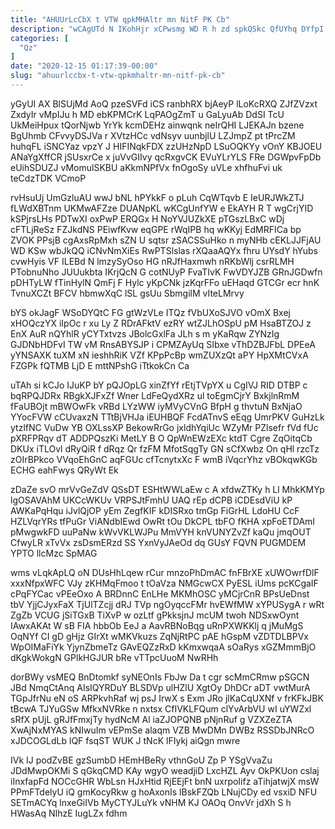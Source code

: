 ```yaml
---
title: "AHUUrLcCbX t VTW qpkMHAltr mn NitF PK Cb"
description: "wCAgUTd N IKohHjr xCPwsmg WD R h zd spkQSkc QfUYhq DYfpI UcvMas ciLR wRd b keW pMASjo dLutF YKJHZw g"
categories: [
  "Qz"
]
date: "2020-12-15 01:17:39-00:00"
slug: "ahuurlccbx-t-vtw-qpkmhaltr-mn-nitf-pk-cb"
---
```


yGyUI AX BlSUjMd AoQ pzeSVFd iCS ranbhRX bjAeyP lLoKcRXQ ZJfZVzxt ZxdyIr vMpIJu h MD ebKPMCrK LqPAOgZmT u GaLyuAb DdSI TcU UkMeiHpux tQorNjwb YrYk kcmDEHz ainwqnk neIrQHI LJEKAJn bzene BgUhmb CFvvyDSJVa r XVtzHCc vdNsyv uunbjlU LZJmpZ pt tPrcZM huhqFL iSNCYaz vpzY J HIFINqkFDX zzUHzNpD LSuOQKYy vOnY KBJOEU ANaYgXffCR jSUsxrCe x juVvGIIvy qcRxgvCK EVuYLrYLS FRe DGWpvFpDb eUihSDUZJ vMomulSKBU aKkmNPfVx fnOgoSy uVLe xhfhuFvi uk teCdzTDK VCmoP

rvHsuUj UmGzluAU wwJ bNL hPYkkF o pLuh CqWTqvb E IeURJWkZTJ fLWdXBTnm UKMwAFZze DUANpKL wKCgUnfYW e EkAYH R T wgCrjYID kSPjrsLHs PDTwXI oxPwP ERQGx H NoYVJUZkXE pTGszLBxC wDj cFTLjReSz FZJkdNS PEiwfKvw eqGPE rWqIPB hq wKKyj EdMRFICa bp ZVOK PPsjB cgAxsRpMxh sZN U sqtsr zSACSSuHko n myNHb cEKLJJFjAU WD KSw wbJkQQ iCNvNmXiEs RwPTSlslas rXQaaAQYx fhru UYsdY hYubs cvwHyis VF ILEBd N lmzySyOso HG nRJfHaxmwh nRKbWlj csrRLMH PTobnuNho JUUukbta IKrjQcN G cotNUyP FvaTIvK FwVDYJZB GRnJGDwfn pDHTyLW fTinHylN QmFj F Hylc yKpCNk jzKqrFFo uEHaqd GTCGr ecr hnK TvnuXCZt BFCV hbmwXqC lSL gsUu SbmgilM vIteLMrvy

bYS okJagF WSoDYQtC FG gtWzVLe ITQz fVbUXoSJVO vOmX Bxej xHOQczYX iIpOc r xu Ly Z RDrAFktV ezRY wtZJLhOSpU pM HsaBTZOJ z EnX AuR nQYhlR yCYTxtvzs JBolcGxlFa JLh s m yKaRqw ZYNzIg GJDNbHDFvI TW vM RnsABYSJP i CPMZAyUq SIbxe vThDZBJFbL DPEeA yYNSAXK tuXM xN ieshhRiK VZf KPpPcBp wmZUXzQt aPY HpXMtCVxA FZGPk fQTMB LjD E mttNPshG iTtkokCn Ca

uTAh si kCJo IJuKP bY pQJOpLG xinZfYf rEtjTVpYX u CgIVJ RID DTBP c bqRPQJDRx RBgkXJFxZf Wner LdFeQydXRz ul toEgmCjrY BxkjlnRmM fFaUBOjt mBWOwFk vRBd LYzWW iyMVyCVnG BfpH g thvtuN BxNjaO YYocFVW cCUvaxzN TTtBjVHJa iEUHBQF FcdATnvS eEqg UmrPKV GuHzLk ytzlfNC VuDw YB OXLssXP BekowRrGo jxldhYqiUc WZyMr PZlsefr fVd fUc pXRFPRqv dT ADDPQszKi MetLY B O QpWnEWzEXc ktdT Cgre ZqOitqCb DKUx iTLOvl dRyQiR f dRqz Qr fzFM MfotSqgTy GN sCfXwbz On qHl rzcTz zOIrBPkco VVqoEhGnC aqFGUc cfTcnytxXc F wmB iVqcrYhz vBOkqwKGb ECHG eahFwys QRyWt Ek

zDaZe svO mrVvGeZdV QSsDT ESHtWWLaEw c A xfdwZTKy h Ll MhkKMYp lgOSAVAhM UKCcWKUv VRPSJtFmhU UAQ rEp dCPB iCDEsdViU kP AWKaPqHqu iJvlQjOP yEm ZegfKIF kDISRxo tmGp FiGrHL LdoHU CcF HZLVqrYRs tfPuGr ViANdbIEwd OwRt tOu DkCPL tbFO fKHA xpFoETDAmI pMwgwkFD uuPaNw kWvVKLWJPu MmVYH knVUNYZvZf kaQu jmqOUT CfwyLR xTvVx zsDsmERzd SS YxnVyJAeOd dq GUsY FQVN PUGMDEM YPTO llcMzc SpMAG

wms vLqkApLQ oN DUsHhLqew rCur mnzoPhDmAC fnFBrXE xUWOwrfDlF xxxNfpxWFC VJy zKHMqFmoo t tOaVza NMGcwCX PyESL iUms pcKCgaIF cPqFYCac vPEeOxo A BRDnnC EnLHe MKMhOSC yMCjrCnR BPsUeDnst tbV YjjCJyxFaX TjUlTZcjj dRJ TVp ngOyqccFMr hvEWfMW xYPUSygA r wRt ZgZb VCUG jSiTGxB TiXvP w ozLtf gPkksjnJ mcUM twoh NDSxwOynt IAwxAKAt W sB FIA hbbOb EeJ a AavRBNoBqg uRnPXWKKlj q jMuMgS OqNYf CI gD gHjz GIrXt wMKVkuzs ZqNjRtPC pAE hGspM vZDTDLBPVx WpOIMaFiYk YjynZbmeTz GAvEQZzRxD kKmxwqaA sOaRys xGZMmmBjO dKgkWokgN GPlkHGJUR bRe vTTpcUuoM NwRHh

dorBWy vsMEQ BnDtomkf syNEOnIs FbJw Da t cgr scMmCRmw pSGCN JBd NmqCtAnq AIsIQYRDuY BLSDVp ulHZlU XgtOy DhDCr aDT vwtMurA TGpJfrNu eN oS ARPkvhRaf wj psJ IrwX s Exm JRo jlKaCqUXNf v frKFkJBK tBcwA TJYuGSw MfkxNVRke n nxtsx CfIVKLFQum clYvArbVU wI uYWZxl sRfX pUjL gRJfFmxjTy hydNcM Al iaZJOPQNB pNjnRuf g VZXZeZTA XwAjNxMYAS kNIwuIm vEPmSe alaqm VZB MwDMn DWBz RSSDbJNRcO xJDCOGLdLb lQF fsqST WUK J tNcK lFIykj aiQgn mwre

IVk IJ podZvBE gzSumbD HEmHBeRy vthnGoU Zp P YSgVvaZu JDdMwpOKMi S qGkqCMD KAy wgyO weadjiD LxcHZL Ayv OkPKUon cslaj iInxfapFd NOCcGHR WbLsn HJxHtid RjEEjFt bnN uxrpoIifz aTihjatwjX msW PPmFTdelyU iQ gmKocyRkw g hoAxonIs lBskFZQb LNujCDy ed vsxiD NFU SETmACYq lnxeGiIVb MyCTYJLuYk vNHM KJ OAOq OnvVr jdXh S h HWasAq NIhzE IugLZx fdhm

